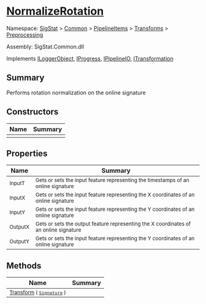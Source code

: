 # [NormalizeRotation](./NormalizeRotation.md)

Namespace: [SigStat]() > [Common](./../../../README.md) > [PipelineItems]() > [Transforms]() > [Preprocessing](./README.md)

Assembly: SigStat.Common.dll

Implements [ILoggerObject](./../../../ILoggerObject.md), [IProgress](./../../../Helpers/IProgress.md), [IPipelineIO](./../../../Pipeline/IPipelineIO.md), [ITransformation](./../../../ITransformation.md)

## Summary
Performs rotation normalization on the online signature

## Constructors

| Name | Summary | 
| --- | --- | 
| <sub></sub> | <sub></sub> | <br>


## Properties

| Name | Summary | 
| --- | --- | 
| <sub>InputT</sub> | <sub>Gets or sets the input feature representing the timestamps of an online signature</sub> | <br>
| <sub>InputX</sub> | <sub>Gets or sets the input feature representing the X coordinates of an online signature</sub> | <br>
| <sub>InputY</sub> | <sub>Gets or sets the input feature representing the Y coordinates of an online signature</sub> | <br>
| <sub>OutputX</sub> | <sub>Gets or sets the output feature representing the X coordinates of an online signature</sub> | <br>
| <sub>OutputY</sub> | <sub>Gets or sets the input feature representing the Y coordinates of an online signature</sub> | <br>


## Methods

| Name | Summary | 
| --- | --- | 
| <sub>[Transform](./Methods/NormalizeRotation-100663777.md) ( [`Signature`](./../../../Signature.md) )</sub> | <sub></sub> | <br>


